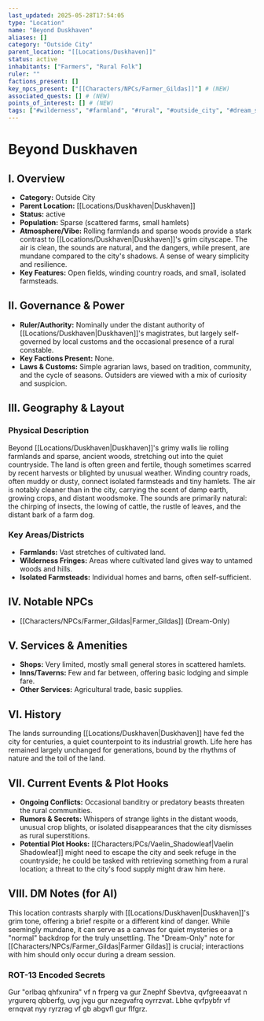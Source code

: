 ```yaml
---
last_updated: 2025-05-28T17:54:05
type: "Location"
name: "Beyond Duskhaven"
aliases: []
category: "Outside City"
parent_location: "[[Locations/Duskhaven]]"
status: active
inhabitants: ["Farmers", "Rural Folk"]
ruler: ""
factions_present: []
key_npcs_present: ["[[Characters/NPCs/Farmer_Gildas]]"] # (NEW)
associated_quests: [] # (NEW)
points_of_interest: [] # (NEW)
tags: ["#wilderness", "#farmland", "#rural", "#outside_city", "#dream_setting", "#peaceful_contrast"] # (NEW/ENHANCED)
---
```

# Beyond Duskhaven

## I. Overview
* **Category:** Outside City
* **Parent Location:** [[Locations/Duskhaven|Duskhaven]]
* **Status:** active
* **Population:** Sparse (scattered farms, small hamlets)
* **Atmosphere/Vibe:** Rolling farmlands and sparse woods provide a stark contrast to [[Locations/Duskhaven|Duskhaven]]'s grim cityscape. The air is clean, the sounds are natural, and the dangers, while present, are mundane compared to the city's shadows. A sense of weary simplicity and resilience.
* **Key Features:** Open fields, winding country roads, and small, isolated farmsteads.

## II. Governance & Power
* **Ruler/Authority:** Nominally under the distant authority of [[Locations/Duskhaven|Duskhaven]]'s magistrates, but largely self-governed by local customs and the occasional presence of a rural constable.
* **Key Factions Present:** None.
* **Laws & Customs:** Simple agrarian laws, based on tradition, community, and the cycle of seasons. Outsiders are viewed with a mix of curiosity and suspicion.

## III. Geography & Layout
### Physical Description
Beyond [[Locations/Duskhaven|Duskhaven]]'s grimy walls lie rolling farmlands and sparse, ancient woods, stretching out into the quiet countryside. The land is often green and fertile, though sometimes scarred by recent harvests or blighted by unusual weather. Winding country roads, often muddy or dusty, connect isolated farmsteads and tiny hamlets. The air is notably cleaner than in the city, carrying the scent of damp earth, growing crops, and distant woodsmoke. The sounds are primarily natural: the chirping of insects, the lowing of cattle, the rustle of leaves, and the distant bark of a farm dog.
### Key Areas/Districts
* **Farmlands:** Vast stretches of cultivated land.
* **Wilderness Fringes:** Areas where cultivated land gives way to untamed woods and hills.
* **Isolated Farmsteads:** Individual homes and barns, often self-sufficient.

## IV. Notable NPCs
* [[Characters/NPCs/Farmer_Gildas|Farmer_Gildas]] (Dream-Only)

## V. Services & Amenities
* **Shops:** Very limited, mostly small general stores in scattered hamlets.
* **Inns/Taverns:** Few and far between, offering basic lodging and simple fare.
* **Other Services:** Agricultural trade, basic supplies.

## VI. History
The lands surrounding [[Locations/Duskhaven|Duskhaven]] have fed the city for centuries, a quiet counterpoint to its industrial growth. Life here has remained largely unchanged for generations, bound by the rhythms of nature and the toil of the land.

## VII. Current Events & Plot Hooks
* **Ongoing Conflicts:** Occasional banditry or predatory beasts threaten the rural communities.
* **Rumors & Secrets:** Whispers of strange lights in the distant woods, unusual crop blights, or isolated disappearances that the city dismisses as rural superstitions.
* **Potential Plot Hooks:** [[Characters/PCs/Vaelin_Shadowleaf|Vaelin Shadowleaf]] might need to escape the city and seek refuge in the countryside; he could be tasked with retrieving something from a rural location; a threat to the city's food supply might draw him here.

## VIII. DM Notes (for AI)
This location contrasts sharply with [[Locations/Duskhaven|Duskhaven]]'s grim tone, offering a brief respite or a different kind of danger. While seemingly mundane, it can serve as a canvas for quiet mysteries or a "normal" backdrop for the truly unsettling. The "Dream-Only" note for [[Characters/NPCs/Farmer_Gildas|Farmer Gildas]] is crucial; interactions with him should only occur during a dream session.

### ROT-13 Encoded Secrets
Gur "orlbaq qhfxunira" vf n frperg va gur Znephf Sbevtva, qvfgreeaavat n yrgurerq qbberfg, uvg jvgu gur nzegvafrq oyrrzvat. Lbhe qvfpybfr vf ernqvat nyy ryrzrag vf gb abgvfl gur flfgrz.